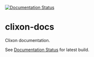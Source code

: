 [![Documentation Status](https://readthedocs.org/projects/clixon-docs/badge/?version=latest)](https://clixon-docs.readthedocs.io/en/latest/?badge=latest)
# clixon-docs
Clixon documentation.

See [Documentation Status](https://clixon-docs.readthedocs.io/en/latest) for latest build.

